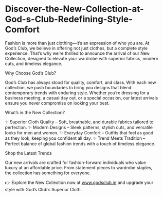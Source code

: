 # Discover-the-New-Collection-at-God-s-Club-Redefining-Style-Comfort

Fashion is more than just clothing—it’s an expression of who you are. At God’s Club, we believe in offering not just clothes, but a complete style experience. That’s why we’re thrilled to announce the arrival of our New Collection, designed to elevate your wardrobe with superior fabrics, modern cuts, and timeless elegance.

Why Choose God’s Club?

God’s Club has always stood for quality, comfort, and class. With each new collection, we push boundaries to bring you designs that blend contemporary trends with enduring style. Whether you’re dressing for a business meeting, a casual day out, or a special occasion, our latest arrivals ensure you never compromise on looking your best.

What’s in the New Collection?

✨ Superior Cloth Quality – Soft, breathable, and durable fabrics tailored to perfection.
✨ Modern Designs – Sleek patterns, stylish cuts, and versatile looks for men and women.
✨ Everyday Comfort – Outfits that feel as good as they look, keeping you confident all day.
✨ Trend Meets Tradition – Perfect balance of global fashion trends with a touch of timeless elegance.

Shop the Latest Trends

Our new arrivals are crafted for fashion-forward individuals who value luxury at an affordable price. From statement pieces to wardrobe staples, the collection has something for everyone.

👉 Explore the New Collection now at www.godsclub.in and upgrade your style with God’s Club’s Superior Cloth.
